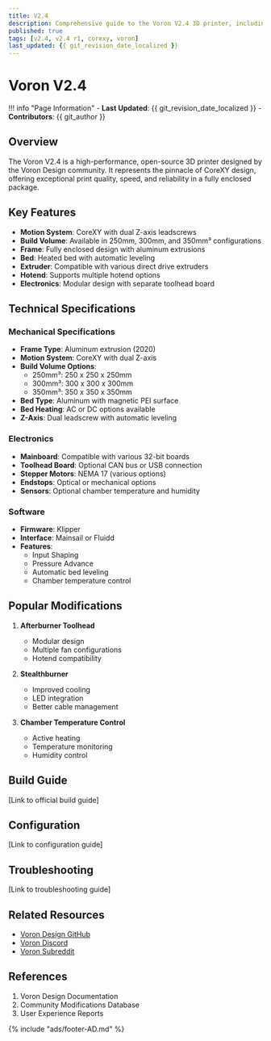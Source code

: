 ```yaml
---
title: V2.4
description: Comprehensive guide to the Voron V2.4 3D printer, including specifications, features, and modifications
published: true
tags: [v2.4, v2.4 r1, corexy, voron]
last_updated: {{ git_revision_date_localized }}
---
```


# Voron V2.4

!!! info "Page Information"
    - **Last Updated**: {{ git_revision_date_localized }}
    - **Contributors**: {{ git_author }}

## Overview
The Voron V2.4 is a high-performance, open-source 3D printer designed by the Voron Design community. It represents the pinnacle of CoreXY design, offering exceptional print quality, speed, and reliability in a fully enclosed package.

## Key Features
- **Motion System**: CoreXY with dual Z-axis leadscrews
- **Build Volume**: Available in 250mm, 300mm, and 350mm³ configurations
- **Frame**: Fully enclosed design with aluminum extrusions
- **Bed**: Heated bed with automatic leveling
- **Extruder**: Compatible with various direct drive extruders
- **Hotend**: Supports multiple hotend options
- **Electronics**: Modular design with separate toolhead board

## Technical Specifications

### Mechanical Specifications
- **Frame Type**: Aluminum extrusion (2020)
- **Motion System**: CoreXY with dual Z-axis
- **Build Volume Options**:
  - 250mm³: 250 x 250 x 250mm
  - 300mm³: 300 x 300 x 300mm
  - 350mm³: 350 x 350 x 350mm
- **Bed Type**: Aluminum with magnetic PEI surface
- **Bed Heating**: AC or DC options available
- **Z-Axis**: Dual leadscrew with automatic leveling

### Electronics
- **Mainboard**: Compatible with various 32-bit boards
- **Toolhead Board**: Optional CAN bus or USB connection
- **Stepper Motors**: NEMA 17 (various options)
- **Endstops**: Optical or mechanical options
- **Sensors**: Optional chamber temperature and humidity

### Software
- **Firmware**: Klipper
- **Interface**: Mainsail or Fluidd
- **Features**:
  - Input Shaping
  - Pressure Advance
  - Automatic bed leveling
  - Chamber temperature control

## Popular Modifications
1. **Afterburner Toolhead**
   - Modular design
   - Multiple fan configurations
   - Hotend compatibility

2. **Stealthburner**
   - Improved cooling
   - LED integration
   - Better cable management

3. **Chamber Temperature Control**
   - Active heating
   - Temperature monitoring
   - Humidity control

## Build Guide
[Link to official build guide]

## Configuration
[Link to configuration guide]

## Troubleshooting
[Link to troubleshooting guide]

## Related Resources
- [Voron Design GitHub](https://github.com/VoronDesign)
- [Voron Discord](https://discord.gg/voron)
- [Voron Subreddit](https://www.reddit.com/r/voroncorexy)

## References
1. Voron Design Documentation
2. Community Modifications Database
3. User Experience Reports

{% include "ads/footer-AD.md" %}

